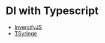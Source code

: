 # DI with Typescript

- [InversifyJS](https://github.com/inversify/InversifyJS)
- [TSyringe](https://github.com/microsoft/tsyringe)
